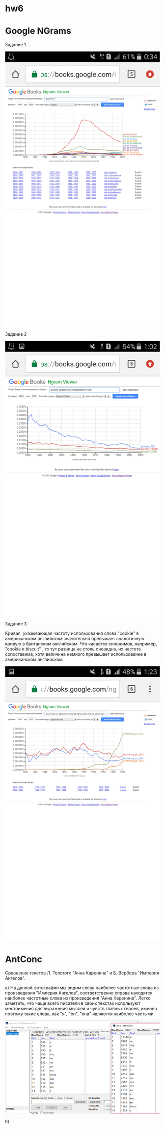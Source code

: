 # hw6

# Google NGrams

Задание 1

![](https://raw.githubusercontent.com/anastasiagrechenko/hw6/master/цг.png)

Задание 2

![](https://raw.githubusercontent.com/anastasiagrechenko/hw6/master/цг2.png)

Задание 3

Кривая, указывающая частоту использования слова "cookie" в американском английском значительно превышает аналогичную кривую в британском английском. Что касается синонимов, например, "cookie и biscuit" , то тут  разница не столь очевидна, их частота сопоставима, хотя величина немного превышает использование в американском английском.

![](https://raw.githubusercontent.com/anastasiagrechenko/hw6/master/цг3.png)

# AntConc

Сравнение текстов Л. Толстого "Анна Каренина" и Б. Вербера "Империя Ангелов".

а) На данной фотографии мы видим слева наиболее частотные слова из произведения "Империя Ангелов", соответственно справа находятся наиболее частотные слова из произведения "Анна Каренина". Легко заметить, что чаще всего писатели в своих текстах используют местоимения для выражения мыслей и чувств главных героев, именно поэтому такие слова, как "я", "он", "она" являются наиболее частыми.

![](https://raw.githubusercontent.com/anastasiagrechenko/hw6/master/цг%204.png)

б)






